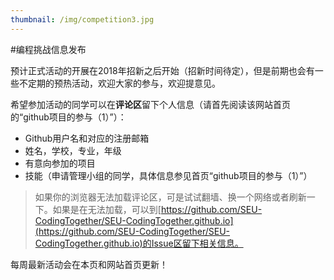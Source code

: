 ```yaml
---
thumbnail: /img/competition3.jpg
---
```


#编程挑战信息发布

预计正式活动的开展在2018年招新之后开始（招新时间待定），但是前期也会有一些不定期的预热活动，欢迎大家的参与，欢迎提意见。



希望参加活动的同学可以在**评论区**留下个人信息（请首先阅读该网站首页的“github项目的参与（1）”）：



- Github用户名和对应的注册邮箱
- 姓名，学校，专业，年级
- 有意向参加的项目
- 技能（申请管理小组的同学，具体信息参见首页“github项目的参与（1）”）

> 如果你的浏览器无法加载评论区，可是试试翻墙、换一个网络或者刷新一下。如果是在无法加载，可以到[https://github.com/SEU-CodingTogether/SEU-CodingTogether.github.io](https://github.com/SEU-CodingTogether/SEU-CodingTogether.github.io)的Issue区留下相关信息。

每周最新活动会在本页和网站首页更新！



